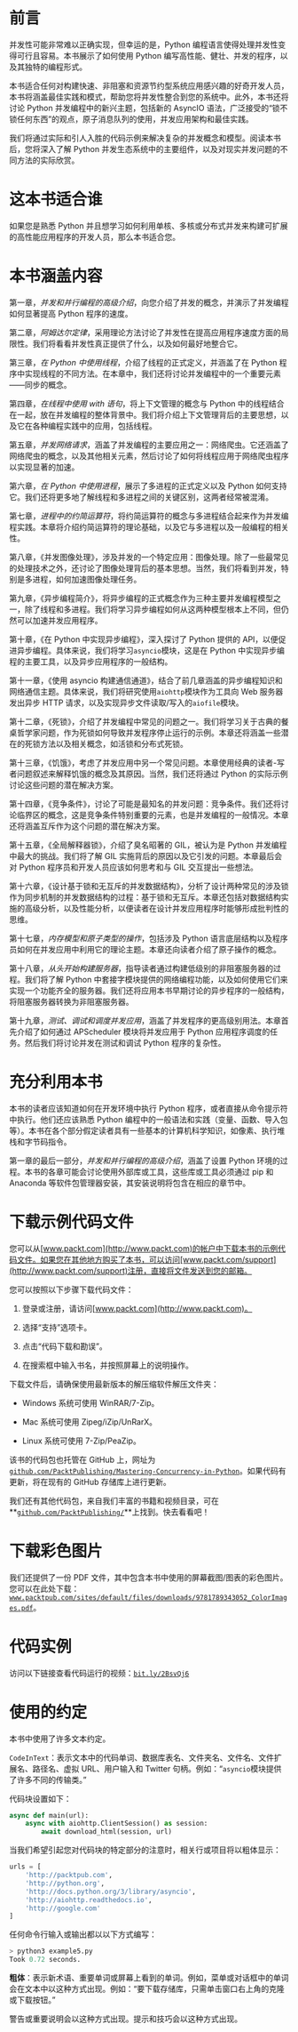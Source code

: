 # 前言

并发性可能非常难以正确实现，但幸运的是，Python 编程语言使得处理并发性变得可行且容易。本书展示了如何使用 Python 编写高性能、健壮、并发的程序，以及其独特的编程形式。

本书适合任何对构建快速、非阻塞和资源节约型系统应用感兴趣的好奇开发人员，本书将涵盖最佳实践和模式，帮助您将并发性整合到您的系统中。此外，本书还将讨论 Python 并发编程中的新兴主题，包括新的 AsyncIO 语法，广泛接受的“锁不锁任何东西”的观点，原子消息队列的使用，并发应用架构和最佳实践。

我们将通过实际和引人入胜的代码示例来解决复杂的并发概念和模型。阅读本书后，您将深入了解 Python 并发生态系统中的主要组件，以及对现实并发问题的不同方法的实际欣赏。

# 这本书适合谁

如果您是熟悉 Python 并且想学习如何利用单核、多核或分布式并发来构建可扩展的高性能应用程序的开发人员，那么本书适合您。

# 本书涵盖内容

第一章，*并发和并行编程的高级介绍*，向您介绍了并发的概念，并演示了并发编程如何显著提高 Python 程序的速度。

第二章，*阿姆达尔定律*，采用理论方法讨论了并发性在提高应用程序速度方面的局限性。我们将看看并发性真正提供了什么，以及如何最好地整合它。

第三章，*在 Python 中使用线程*，介绍了线程的正式定义，并涵盖了在 Python 程序中实现线程的不同方法。在本章中，我们还将讨论并发编程中的一个重要元素——同步的概念。

第四章，*在线程中使用 with 语句*，将上下文管理的概念与 Python 中的线程结合在一起，放在并发编程的整体背景中。我们将介绍上下文管理背后的主要思想，以及它在各种编程实践中的应用，包括线程。

第五章，*并发网络请求*，涵盖了并发编程的主要应用之一：网络爬虫。它还涵盖了网络爬虫的概念，以及其他相关元素，然后讨论了如何将线程应用于网络爬虫程序以实现显著的加速。

第六章，*在 Python 中使用进程*，展示了多进程的正式定义以及 Python 如何支持它。我们还将更多地了解线程和多进程之间的关键区别，这两者经常被混淆。

第七章，*进程中的约简运算符*，将约简运算符的概念与多进程结合起来作为并发编程实践。本章将介绍约简运算符的理论基础，以及它与多进程以及一般编程的相关性。

第八章，《并发图像处理》，涉及并发的一个特定应用：图像处理。除了一些最常见的处理技术之外，还讨论了图像处理背后的基本思想。当然，我们将看到并发，特别是多进程，如何加速图像处理任务。

第九章，《异步编程简介》，将异步编程的正式概念作为三种主要并发编程模型之一，除了线程和多进程。我们将学习异步编程如何从这两种模型根本上不同，但仍然可以加速并发应用程序。

第十章，《在 Python 中实现异步编程》，深入探讨了 Python 提供的 API，以便促进异步编程。具体来说，我们将学习`asyncio`模块，这是在 Python 中实现异步编程的主要工具，以及异步应用程序的一般结构。

第十一章，《使用 asyncio 构建通信通道》，结合了前几章涵盖的异步编程知识和网络通信主题。具体来说，我们将研究使用`aiohttp`模块作为工具向 Web 服务器发出异步 HTTP 请求，以及实现异步文件读取/写入的`aiofile`模块。

第十二章，《死锁》，介绍了并发编程中常见的问题之一。我们将学习关于古典的餐桌哲学家问题，作为死锁如何导致并发程序停止运行的示例。本章还将涵盖一些潜在的死锁方法以及相关概念，如活锁和分布式死锁。

第十三章，《饥饿》，考虑了并发应用中另一个常见问题。本章使用经典的读者-写者问题叙述来解释饥饿的概念及其原因。当然，我们还将通过 Python 的实际示例讨论这些问题的潜在解决方案。

第十四章，《竞争条件》，讨论了可能是最知名的并发问题：竞争条件。我们还将讨论临界区的概念，这是竞争条件特别重要的元素，也是并发编程的一般情况。本章还将涵盖互斥作为这个问题的潜在解决方案。

第十五章，《全局解释器锁》，介绍了臭名昭著的 GIL，被认为是 Python 并发编程中最大的挑战。我们将了解 GIL 实施背后的原因以及它引发的问题。本章最后会对 Python 程序员和开发人员应该如何思考和与 GIL 交互提出一些想法。

第十六章，《设计基于锁和无互斥的并发数据结构》，分析了设计两种常见的涉及锁作为同步机制的并发数据结构的过程：基于锁和无互斥。本章还包括对数据结构实施的高级分析，以及性能分析，以便读者在设计并发应用程序时能够形成批判性的思维。

第十七章，*内存模型和原子类型的操作*，包括涉及 Python 语言底层结构以及程序员如何在并发应用中利用它的理论主题。本章还向读者介绍了原子操作的概念。

第十八章，*从头开始构建服务器*，指导读者通过构建低级别的非阻塞服务器的过程。我们将了解 Python 中套接字模块提供的网络编程功能，以及如何使用它们来实现一个功能齐全的服务器。我们还将应用本书早期讨论的异步程序的一般结构，将阻塞服务器转换为非阻塞服务器。

第十九章，*测试、调试和调度并发应用*，涵盖了并发程序的更高级别用法。本章首先介绍了如何通过 APScheduler 模块将并发应用于 Python 应用程序调度的任务。然后我们将讨论并发在测试和调试 Python 程序的复杂性。

# 充分利用本书

本书的读者应该知道如何在开发环境中执行 Python 程序，或者直接从命令提示符中执行。他们还应该熟悉 Python 编程中的一般语法和实践（变量、函数、导入包等）。本书在各个部分假定读者具有一些基本的计算机科学知识，如像素、执行堆栈和字节码指令。

第一章的最后一部分，*并发和并行编程的高级介绍*，涵盖了设置 Python 环境的过程。本书的各章可能会讨论使用外部库或工具，这些库或工具必须通过 pip 和 Anaconda 等软件包管理器安装，其安装说明将包含在相应的章节中。

# 下载示例代码文件

您可以从[www.packt.com](http://www.packt.com)的帐户中下载本书的示例代码文件。如果您在其他地方购买了本书，可以访问[www.packt.com/support](http://www.packt.com/support)注册，直接将文件发送到您的邮箱。

您可以按照以下步骤下载代码文件：

1.  登录或注册，请访问[www.packt.com](http://www.packt.com)。

1.  选择“支持”选项卡。

1.  点击“代码下载和勘误”。

1.  在搜索框中输入书名，并按照屏幕上的说明操作。

下载文件后，请确保使用最新版本的解压缩软件解压文件夹：

+   Windows 系统可使用 WinRAR/7-Zip。

+   Mac 系统可使用 Zipeg/iZip/UnRarX。

+   Linux 系统可使用 7-Zip/PeaZip。

该书的代码包也托管在 GitHub 上，网址为[`github.com/PacktPublishing/Mastering-Concurrency-in-Python`](https://github.com/PacktPublishing/Mastering-Concurrency-in-Python)。如果代码有更新，将在现有的 GitHub 存储库上进行更新。

我们还有其他代码包，来自我们丰富的书籍和视频目录，可在**[`github.com/PacktPublishing/`](https://github.com/PacktPublishing/)**上找到。快去看看吧！

# 下载彩色图片

我们还提供了一份 PDF 文件，其中包含本书中使用的屏幕截图/图表的彩色图片。您可以在此处下载：[`www.packtpub.com/sites/default/files/downloads/9781789343052_ColorImages.pdf`](https://www.packtpub.com/sites/default/files/downloads/9781789343052_ColorImages.pdf)。

# 代码实例

访问以下链接查看代码运行的视频：[`bit.ly/2BsvQj6`](http://bit.ly/2BsvQj6)

# 使用的约定

本书中使用了许多文本约定。

`CodeInText`：表示文本中的代码单词、数据库表名、文件夹名、文件名、文件扩展名、路径名、虚拟 URL、用户输入和 Twitter 句柄。例如：“`asyncio`模块提供了许多不同的传输类。”

代码块设置如下：

```py
async def main(url):
    async with aiohttp.ClientSession() as session:
        await download_html(session, url)
```

当我们希望引起您对代码块的特定部分的注意时，相关行或项目将以粗体显示：

```py
urls = [
    'http://packtpub.com',
    'http://python.org',
    'http://docs.python.org/3/library/asyncio',
    'http://aiohttp.readthedocs.io',
    'http://google.com'
]
```

任何命令行输入或输出都以以下方式编写：

```py
> python3 example5.py
Took 0.72 seconds.
```

**粗体**：表示新术语、重要单词或屏幕上看到的单词。例如，菜单或对话框中的单词会在文本中以这种方式出现。例如：“要下载存储库，只需单击窗口右上角的克隆或下载按钮。”

警告或重要说明会以这种方式出现。提示和技巧会以这种方式出现。
